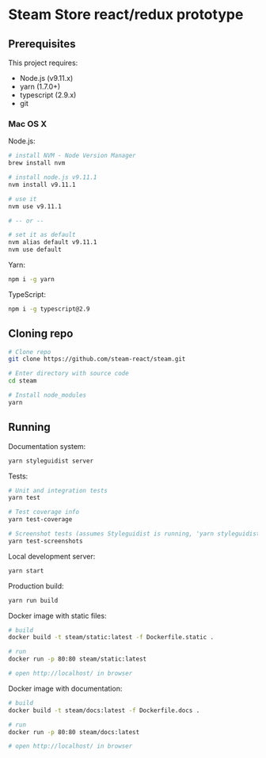 # Steam Store react/redux prototype

## Prerequisites

This project requires:
- Node.js (v9.11.x)
- yarn (1.7.0+)
- typescript (2.9.x)
- git

### Mac OS X

Node.js:

```bash
# install NVM - Node Version Manager
brew install nvm

# install node.js v9.11.1
nvm install v9.11.1

# use it
nvm use v9.11.1

# -- or --

# set it as default
nvm alias default v9.11.1
nvm use default
```

Yarn:

```bash
npm i -g yarn
```

TypeScript:

```bash
npm i -g typescript@2.9
```

## Cloning repo

```bash
# Clone repo
git clone https://github.com/steam-react/steam.git

# Enter directory with source code
cd steam

# Install node_modules
yarn
```

## Running

Documentation system:

```bash
yarn styleguidist server
```

Tests:

```bash
# Unit and integration tests
yarn test

# Test coverage info
yarn test-coverage

# Screenshot tests (assumes Styleguidist is running, 'yarn styleguidist server')
yarn test-screenshots
```

Local development server:

```bash
yarn start
```

Production build:

```bash
yarn run build
```

Docker image with static files:

```bash
# build
docker build -t steam/static:latest -f Dockerfile.static .

# run
docker run -p 80:80 steam/static:latest

# open http://localhost/ in browser
```

Docker image with documentation:

```bash
# build
docker build -t steam/docs:latest -f Dockerfile.docs .

# run
docker run -p 80:80 steam/docs:latest

# open http://localhost/ in browser
```

